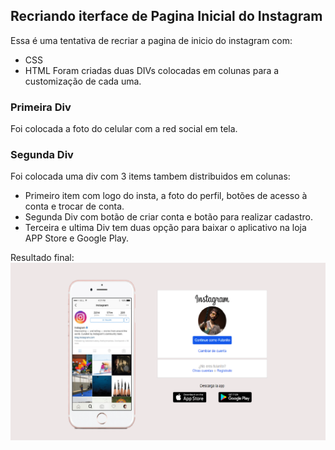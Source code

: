 ## Recriando iterface de Pagina Inicial do Instagram

Essa é uma tentativa de recriar a pagina de inicio do instagram com:
- CSS
- HTML
Foram criadas duas DIVs colocadas em colunas para a customização de cada uma.
### Primeira Div 
Foi colocada a foto do celular com a red social em tela.
### Segunda Div
Foi colocada uma div com 3 items tambem distribuidos em colunas:
- Primeiro item com logo do insta, a foto do perfil, botões de acesso à conta e trocar de conta.
- Segunda Div com botão de criar conta e botão para realizar cadastro.
- Terceira e ultima Div tem duas opção para baixar o aplicativo na loja APP Store e Google Play.

Resultado final:
![resultado fial](img/modelofinal.png)

